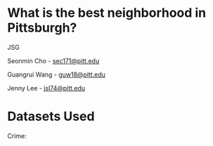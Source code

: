 # What is the best neighborhood in Pittsburgh?
JSG

Seonmin Cho - sec171@pitt.edu

Guangrui Wang - guw18@pitt.edu

Jenny Lee - jsl74@pitt.edu

# Datasets Used

Crime:
